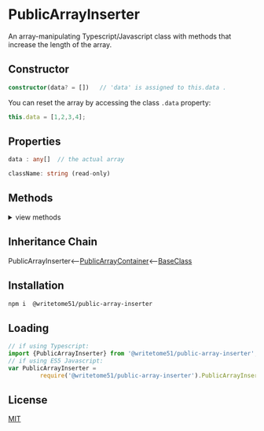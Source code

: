 # PublicArrayInserter

An array-manipulating Typescript/Javascript class with methods that   
increase the length of the array.

## Constructor
```ts
constructor(data? = [])   // 'data' is assigned to this.data .
```

You can reset the array by accessing the class `.data` property:
```ts
this.data = [1,2,3,4];
```

## Properties
```ts
data : any[]  // the actual array

className: string (read-only)
```

## Methods
<details>
<summary>view methods</summary>

```ts
at(index, values): this 
    // inserts values at index.  index can be negative or positive.
    // If positive, existing items beginning at that index will be pushed to 
    // the right to make room.  If negative, existing items ending at that 
    // index will be pushed to the left to make room.
    
middle(values, offset? = 0): this
    // inserts values in middle of this.data .
    // By default, if the array has odd number of items, values will be 
    // inserted just before the middle item. If you want to change the insert 
    // position, set the optional offset parameter to + or - whatever integer 
    // you want.
```
The methods below are not important to know about in order to use this  
class.  They're inherited from [BaseClass](https://github.com/writetome51/typescript-base-class#baseclass) .
```ts
protected   _createGetterAndOrSetterForEach(
		propertyNames: string[],
		configuration: IGetterSetterConfiguration
	   ) : void
    /*********************
    Use this method when you have a bunch of properties that need getter and/or 
    setter functions that all do the same thing. You pass in an array of string 
    names of those properties, and the method attaches the same getter and/or 
    setter function to each property.
    IGetterSetterConfiguration is this object:
    {
        get_setterFunction?: (
             propertyName: string, index?: number, propertyNames?: string[]
        ) => Function,
	    // get_setterFunction takes the property name as first argument and 
	    // returns the setter function.  The setter function must take one 
	    // parameter and return void.
	    
        get_getterFunction?: (
             propertyName: string, index?: number, propertyNames?: string[]
        ) => Function
	    // get_getterFunction takes the property name as first argument and 
	    // returns the getter function.  The getter function must return something.
    }
    *********************/ 
	   
	   
protected   _returnThis_after(voidExpression: any) : this
    // voidExpression is executed, then function returns this.
    // Even if voidExpression returns something, the returned data isn't used.

protected   _errorIfPropertyHasNoValue(
                property: string, // can contain dot-notation, i.e., 'property.subproperty'
                propertyNameInError? = ''
            ) : void
    // If value of this[property] is undefined or null, it triggers fatal error:
    // `The property "${propertyNameInError}" has no value.`
```
</details>

## Inheritance Chain

PublicArrayInserter<--[PublicArrayContainer](https://github.com/writetome51/public-array-container#publicarraycontainer)<--[BaseClass](https://github.com/writetome51/typescript-base-class#baseclass)

## Installation

```bash
npm i  @writetome51/public-array-inserter
```

## Loading
```ts
// if using Typescript:
import {PublicArrayInserter} from '@writetome51/public-array-inserter';
// if using ES5 Javascript:
var PublicArrayInserter = 
         require('@writetome51/public-array-inserter').PublicArrayInserter;
```

## License
[MIT](https://choosealicense.com/licenses/mit/)